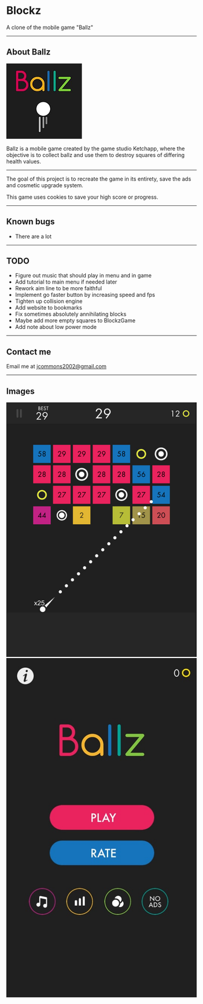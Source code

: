 # Blockz
A clone of the mobile game "Ballz"

-------------------------------------

## About Ballz

![Ballz logo](ref_imgs/ballz_logo.jpg)

Ballz is a mobile game created by the game studio Ketchapp, 
where the objective is to collect ballz and use them to 
destroy squares of differing health values.

-------------------------------------

The goal of this project is to recreate the game in its 
entirety, save the ads and cosmetic upgrade system.

This game uses cookies to save your high score or progress.

-------------------------------------

## Known bugs
* There are a lot


-------------------------------------

## TODO
* Figure out music that should play in menu and in game
* Add tutorial to main menu if needed later
* Rework aim line to be more faithful
* Implement go faster button by increasing speed and fps
* Tighten up collision engine
* Add website to bookmarks
* Fix sometimes absolutely annihilating blocks
* Maybe add more empty squares to BlockzGame
* Add note about low power mode

-------------------------------------
## Contact me
Email me at <jcommons2002@gmail.com>

-------------------------------------
## Images

![Gameplay](ref_imgs/ballzimg.jpg)
![Homescreen](ref_imgs/ballz_homescreen.jpg)